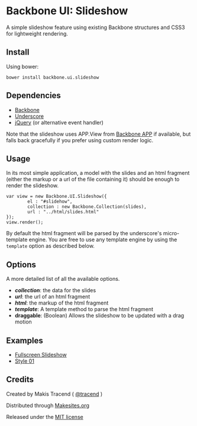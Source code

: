 # Backbone UI: Slideshow

A simple slideshow feature using existing Backbone structures and CSS3 for lightweight rendering. 


## Install

Using bower: 
```
bower install backbone.ui.slideshow
```

## Dependencies

* [Backbone](http://backbonejs.org/)
* [Underscore](http://underscorejs.org/)
* [jQuery](http://jquery.com/) (or alternative event handler)

Note that the slideshow uses APP.View from [Backbone APP](http://github.com/makesites/backbone-app) if available, but falls back gracefully if you prefer using custom render logic. 


## Usage

In its most simple application, a model with the slides and an html fragment (either the markup or a url of the file containing it) should be enough to render the slideshow. 

```
var view = new Backbone.UI.Slideshow({
		el : "#slidehow", 
		collection : new Backbone.Collection(slides),
		url : "../html/slides.html"
});
view.render();
```
By default the html fragment will be parsed by the underscore's micro-template engine.  You are free to use any template engine by using the ```template``` option as described below. 


## Options

A more detailed list of all the available options. 

* ***collection***: the data for the slides
* ***url***: the url of an html fragment
* ***html***: the markup of the html fragment
* ***template***: A template method to parse the html fragment
* **draggable**: (Boolean) Allows the slideshow to be updated with a drag motion

## Examples 

* [Fullscreen Slideshow](http://rawgit.com/backbone-ui/slideshow/master/examples/fullscreen.html)
* [Style 01](http://rawgit.com/backbone-ui/slideshow/master/examples/style01.html)


## Credits

Created by Makis Tracend ( [@tracend](http://github.com/tracend) )

Distributed through [Makesites.org](http://makesites.org/)

Released under the [MIT license](http://makesites.org/licenses/MIT)


